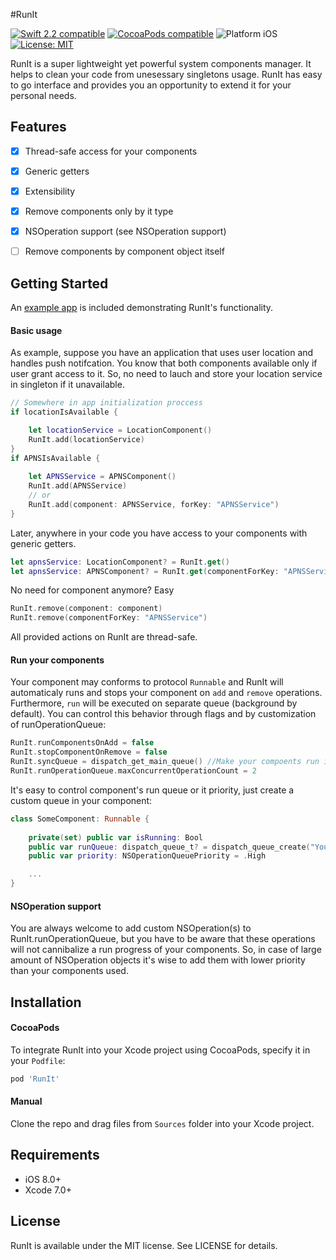 #RunIt

<p align="left">
<a href="https://developer.apple.com/swift"><img src="https://img.shields.io/badge/Swift_2.2-compatible-4BC51D.svg?style=flat" alt="Swift 2.2 compatible" /></a>
<a href="https://cocoapods.org/pods/tablekit"><img src="https://img.shields.io/badge/pod-0.1.0-blue.svg" alt="CocoaPods compatible" /></a>
<img src="https://img.shields.io/badge/platform-iOS-blue.svg?style=flat" alt="Platform iOS" />
<a href="https://raw.githubusercontent.com/maxsokolov/tablekit/master/LICENSE"><img src="http://img.shields.io/badge/license-MIT-blue.svg?style=flat" alt="License: MIT" /></a>
</p>

RunIt is a super lightweight yet powerful system components manager. It helps to clean your code from unesessary singletons usage. RunIt has easy to go interface and provides you an opportunity to extend it for your personal needs.

## Features

- [x] Thread-safe access for your components
- [x] Generic getters
- [x] Extensibility
- [x] Remove components only by it type
- [x] NSOperation support (see NSOperation support)
- [ ] Remove components by component object itself


## Getting Started

An [example app](Demo) is included demonstrating RunIt's functionality.

#### Basic usage

As example, suppose you have an application that uses user location and handles push notifcation. You know that both components available only if user grant access to it. So, no need to lauch and store your location service in singleton if it unavailable.
```swift
// Somewhere in app initialization proccess
if locationIsAvailable {

	let locationService = LocationComponent()
	RunIt.add(locationService)
}
if APNSIsAvailable {
	
	let APNSService = APNSComponent()
	RunIt.add(APNSService)
	// or
	RunIt.add(component: APNSService, forKey: "APNSService")
}
```
Later, anywhere in your code you have access to your components with generic getters.
```swift
let apnsService: LocationComponent? = RunIt.get()
let apnsService: APNSComponent? = RunIt.get(componentForKey: "APNSService")
```
No need for component anymore? Easy 
```swift
RunIt.remove(component: component)
RunIt.remove(componentForKey: "APNSService")
```
All provided actions on RunIt are thread-safe. 

#### Run your components

Your component may conforms to protocol `Runnable` and RunIt will automaticaly runs and stops your component on `add` and `remove` operations. Furthermore, `run` will be executed on separate queue (background by default). You can control this behavior through flags and by customization of runOperationQueue:
```swift
RunIt.runComponentsOnAdd = false
RunIt.stopComponentOnRemove = false
RunIt.syncQueue = dispatch_get_main_queue() //Make your compoents run in main thread
RunIt.runOperationQueue.maxConcurrentOperationCount = 2
```

It's easy to control component's run queue or it priority, just create a custom queue in your component:
```swift
class SomeComponent: Runnable {
    
    private(set) public var isRunning: Bool
    public var runQueue: dispatch_queue_t? = dispatch_queue_create("YourQueue", DISPATCH_QUEUE_CONCURRENT)
    public var priority: NSOperationQueuePriority = .High

    ...
}
```

#### NSOperation support

You are always welcome to add custom NSOperation(s) to RunIt.runOperationQueue, but you have to be aware that these operations will not cannibalize a run progress of your components. So, in case of large amount of NSOperation objects it's wise to add them with lower priority than your components used.

## Installation

#### CocoaPods
To integrate RunIt into your Xcode project using CocoaPods, specify it in your `Podfile`:

```ruby
pod 'RunIt'
```

#### Manual
Clone the repo and drag files from `Sources` folder into your Xcode project.

## Requirements

- iOS 8.0+
- Xcode 7.0+

## License

RunIt is available under the MIT license. See LICENSE for details.